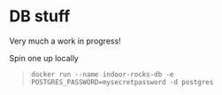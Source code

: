 # DB stuff

Very much a work in progress!

Spin one up locally

> `docker run --name indoor-rocks-db -e POSTGRES_PASSWORD=mysecretpassword -d postgres`
